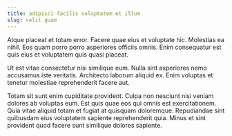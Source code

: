 ```yaml
---
title: adipisci facilis voluptatem et illum
slug: velit quam
---
```


Atque placeat et totam error. Facere quae eius et voluptate hic. Molestias ea nihil. Eos quam porro porro asperiores officiis omnis. Enim consequatur est quis eius et voluptatem quis quasi placeat.

Ut est vitae consectetur nisi similique eum. Nulla sint asperiores nemo accusamus iste veritatis. Architecto laborum aliquid ex. Enim voluptas et tenetur molestiae reprehenderit facere aut.

Totam sit sunt enim cupiditate provident. Culpa non nesciunt nisi veniam dolores ab voluptas eum. Est quis quae eos qui omnis est exercitationem. Quia vitae aliquid totam et fugiat at quisquam doloremque. Repudiandae sint quibusdam eius voluptatem sapiente reprehenderit quia. Minus et sint provident quod facere sunt similique dolores sapiente.
